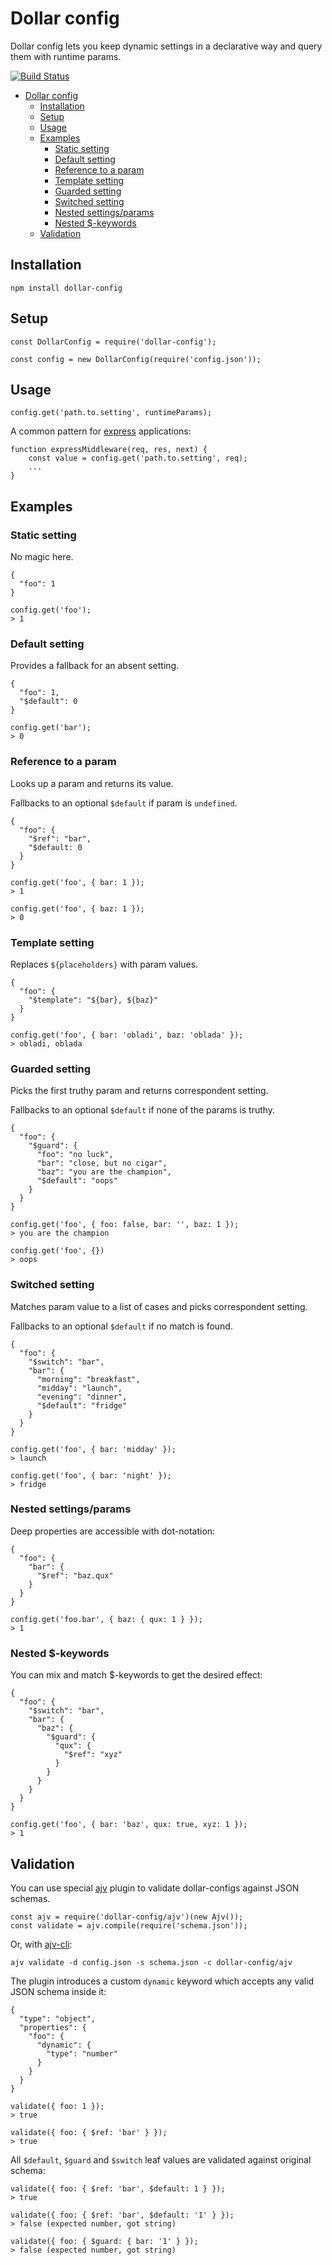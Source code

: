 # Dollar config

Dollar config lets you keep dynamic settings in a declarative way and query them with runtime params.

[![Build Status](https://travis-ci.org/razetdinov/dollar-config.svg?branch=master)](https://travis-ci.org/razetdinov/dollar-config)

<!--ts-->
   * [Dollar config](#dollar-config)
      * [Installation](#installation)
      * [Setup](#setup)
      * [Usage](#usage)
      * [Examples](#examples)
         * [Static setting](#static-setting)
         * [Default setting](#default-setting)
         * [Reference to a param](#reference-to-a-param)
         * [Template setting](#template-setting)
         * [Guarded setting](#guarded-setting)
         * [Switched setting](#switched-setting)
         * [Nested settings/params](#nested-settingsparams)
         * [Nested $-keywords](#nested--keywords)
      * [Validation](#validation)

<!-- Added by: azat, at: 2018-03-11T01:08+0300 -->

<!--te-->

## Installation
```
npm install dollar-config
```

## Setup
```
const DollarConfig = require('dollar-config');

const config = new DollarConfig(require('config.json'));
```

## Usage
```
config.get('path.to.setting', runtimeParams);
```
A common pattern for [express](http://expressjs.com/) applications:
```
function expressMiddleware(req, res, next) {
    const value = config.get('path.to.setting', req);
    ...
}
```

## Examples

### Static setting
No magic here.
```
{
  "foo": 1
}
```
```
config.get('foo');
> 1
```

### Default setting
Provides a fallback for an absent setting.
```
{
  "foo": 1,
  "$default": 0
}
```
```
config.get('bar');
> 0
```

### Reference to a param
Looks up a param and returns its value.

Fallbacks to an optional `$default` if param is `undefined`.
```
{
  "foo": {
    "$ref": "bar",
    "$default: 0
  }
}
```
```
config.get('foo', { bar: 1 });
> 1

config.get('foo', { baz: 1 });
> 0
```

### Template setting
Replaces `${placeholders}` with param values.
```
{
  "foo": {
    "$template": "${bar}, ${baz}"
  }
}
```
```
config.get('foo', { bar: 'obladi', baz: 'oblada' });
> obladi, oblada
```

### Guarded setting
Picks the first truthy param and returns correspondent setting.

Fallbacks to an optional `$default` if none of the params is truthy.
```
{
  "foo": {
    "$guard": {
      "foo": "no luck",
      "bar": "close, but no cigar",
      "baz": "you are the champion",
      "$default": "oops"
    }
  }
}
```
```
config.get('foo', { foo: false, bar: '', baz: 1 });
> you are the champion

config.get('foo', {})
> oops
```

### Switched setting
Matches param value to a list of cases and picks correspondent setting.

Fallbacks to an optional `$default` if no match is found.
```
{
  "foo": {
    "$switch": "bar",
    "bar": {
      "morning": "breakfast",
      "midday": "launch",
      "evening": "dinner",
      "$default": "fridge"
    }
  }
}
```
```
config.get('foo', { bar: 'midday' });
> launch

config.get('foo', { bar: 'night' });
> fridge
```

### Nested settings/params
Deep properties are accessible with dot-notation:
```
{
  "foo": {
    "bar": {
      "$ref": "baz.qux"
    }
  }
}
```
```
config.get('foo.bar', { baz: { qux: 1 } });
> 1
```

### Nested $-keywords
You can mix and match $-keywords to get the desired effect:
```
{
  "foo": {
    "$switch": "bar",
    "bar": {
      "baz": {
        "$guard": {
          "qux": {
            "$ref": "xyz"
          }
        }
      }
    }
  }
}
```
```
config.get('foo', { bar: 'baz', qux: true, xyz: 1 });
> 1
```

## Validation
You can use special [ajv](https://github.com/epoberezkin/ajv) plugin to validate dollar-configs against JSON schemas.
```
const ajv = require('dollar-config/ajv')(new Ajv());
const validate = ajv.compile(require('schema.json'));
```
Or, with [ajv-cli](https://github.com/jessedc/ajv-cli):
```
ajv validate -d config.json -s schema.json -c dollar-config/ajv
```

The plugin introduces a custom `dynamic` keyword which accepts any valid JSON schema inside it:
```
{
  "type": "object",
  "properties": {
    "foo": {
      "dynamic": {
        "type": "number"
      }
    }
  }
}
```
```
validate({ foo: 1 });
> true

validate({ foo: { $ref: 'bar' } });
> true
```

All `$default`, `$guard` and `$switch` leaf values are validated against original schema:
```
validate({ foo: { $ref: 'bar', $default: 1 } });
> true

validate({ foo: { $ref: 'bar', $default: '1' } });
> false (expected number, got string)

validate({ foo: { $guard: { bar: '1' } });
> false (expected number, got string)
```
